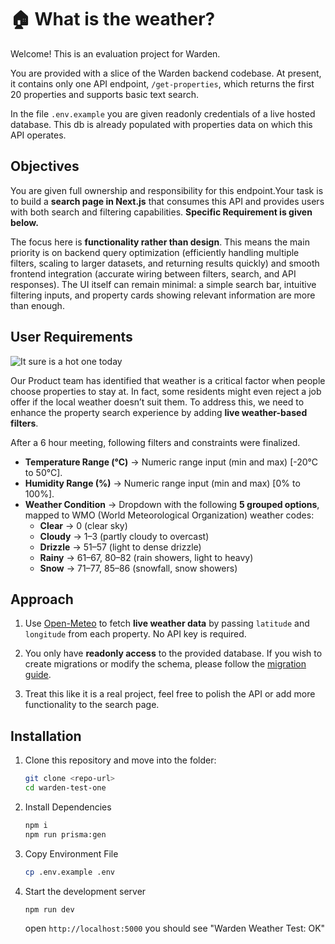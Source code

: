 # 🏠 What is the weather?

Welcome! This is an evaluation project for Warden.

You are provided with a slice of the Warden backend codebase. At present, it contains only one API endpoint, `/get-properties`, which returns the first 20 properties and supports basic text search.

In the file `.env.example` you are given readonly credentials of a live hosted database. This db is already populated with properties data on which this API operates.

## Objectives

You are given full ownership and responsibility for this endpoint.Your task is to build a **search page in Next.js** that consumes this API and provides users with both search and filtering capabilities. **Specific Requirement is given below.**

The focus here is **functionality rather than design**. This means the main priority is on backend query optimization (efficiently handling multiple filters, scaling to larger datasets, and returning results quickly) and smooth frontend integration (accurate wiring between filters, search, and API responses). The UI itself can remain minimal: a simple search bar, intuitive filtering inputs, and property cards showing relevant information are more than enough.

## User Requirements

![It sure is a hot one today](https://arden-public.s3.ap-south-1.amazonaws.com/hotone.jpg)

Our Product team has identified that weather is a critical factor when people choose properties to stay at. In fact, some residents might even reject a job offer if the local weather doesn’t suit them. To address this, we need to enhance the property search experience by adding **live weather-based filters**.

After a 6 hour meeting, following filters and constraints were finalized.

- **Temperature Range (°C)** → Numeric range input (min and max) [-20°C to 50°C].
- **Humidity Range (%)** → Numeric range input (min and max) [0% to 100%].
- **Weather Condition** → Dropdown with the following **5 grouped options**, mapped to WMO (World Meteorological Organization) weather codes:
  - **Clear** → 0 (clear sky)
  - **Cloudy** → 1–3 (partly cloudy to overcast)
  - **Drizzle** → 51–57 (light to dense drizzle)
  - **Rainy** → 61–67, 80–82 (rain showers, light to heavy)
  - **Snow** → 71–77, 85–86 (snowfall, snow showers)

## Approach

1. Use [Open-Meteo](https://open-meteo.com/) to fetch **live weather data** by passing `latitude` and `longitude` from each property. No API key is required.

2. You only have **readonly access** to the provided database. If you wish to create migrations or modify the schema, please follow the [migration guide](docs/migrations.md).

3. Treat this like it is a real project, feel free to polish the API or add more functionality to the search page.

## Installation

1. Clone this repository and move into the folder:
   ```bash
   git clone <repo-url>
   cd warden-test-one
   ```
2. Install Dependencies
   ```bash
   npm i
   npm run prisma:gen
   ```
3. Copy Environment File
   ```bash
   cp .env.example .env
   ```
4. Start the development server
   ```bash
   npm run dev
   ```
   open `http://localhost:5000` you should see "Warden Weather Test: OK"

